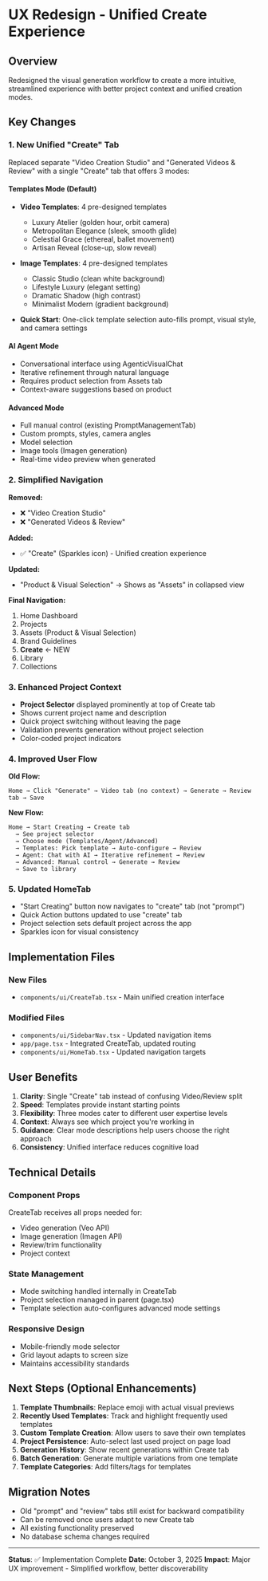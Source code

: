 # UX Redesign - Unified Create Experience

## Overview
Redesigned the visual generation workflow to create a more intuitive, streamlined experience with better project context and unified creation modes.

## Key Changes

### 1. **New Unified "Create" Tab**
Replaced separate "Video Creation Studio" and "Generated Videos & Review" with a single "Create" tab that offers 3 modes:

#### **Templates Mode** (Default)
- **Video Templates**: 4 pre-designed templates
  - Luxury Atelier (golden hour, orbit camera)
  - Metropolitan Elegance (sleek, smooth glide)
  - Celestial Grace (ethereal, ballet movement)
  - Artisan Reveal (close-up, slow reveal)
  
- **Image Templates**: 4 pre-designed templates
  - Classic Studio (clean white background)
  - Lifestyle Luxury (elegant setting)
  - Dramatic Shadow (high contrast)
  - Minimalist Modern (gradient background)

- **Quick Start**: One-click template selection auto-fills prompt, visual style, and camera settings

#### **AI Agent Mode**
- Conversational interface using AgenticVisualChat
- Iterative refinement through natural language
- Requires product selection from Assets tab
- Context-aware suggestions based on product

#### **Advanced Mode**
- Full manual control (existing PromptManagementTab)
- Custom prompts, styles, camera angles
- Model selection
- Image tools (Imagen generation)
- Real-time video preview when generated

### 2. **Simplified Navigation**
**Removed:**
- ❌ "Video Creation Studio" 
- ❌ "Generated Videos & Review"

**Added:**
- ✅ "Create" (Sparkles icon) - Unified creation experience

**Updated:**
- "Product & Visual Selection" → Shows as "Assets" in collapsed view

**Final Navigation:**
1. Home Dashboard
2. Projects
3. Assets (Product & Visual Selection)
4. Brand Guidelines
5. **Create** ← NEW
6. Library
7. Collections

### 3. **Enhanced Project Context**
- **Project Selector** displayed prominently at top of Create tab
- Shows current project name and description
- Quick project switching without leaving the page
- Validation prevents generation without project selection
- Color-coded project indicators

### 4. **Improved User Flow**

**Old Flow:**
```
Home → Click "Generate" → Video tab (no context) → Generate → Review tab → Save
```

**New Flow:**
```
Home → Start Creating → Create tab
  → See project selector
  → Choose mode (Templates/Agent/Advanced)
  → Templates: Pick template → Auto-configure → Review
  → Agent: Chat with AI → Iterative refinement → Review
  → Advanced: Manual control → Generate → Review
  → Save to library
```

### 5. **Updated HomeTab**
- "Start Creating" button now navigates to "create" tab (not "prompt")
- Quick Action buttons updated to use "create" tab
- Project selection sets default project across the app
- Sparkles icon for visual consistency

## Implementation Files

### New Files
- `components/ui/CreateTab.tsx` - Main unified creation interface

### Modified Files
- `components/ui/SidebarNav.tsx` - Updated navigation items
- `app/page.tsx` - Integrated CreateTab, updated routing
- `components/ui/HomeTab.tsx` - Updated navigation targets

## User Benefits

1. **Clarity**: Single "Create" tab instead of confusing Video/Review split
2. **Speed**: Templates provide instant starting points
3. **Flexibility**: Three modes cater to different user expertise levels
4. **Context**: Always see which project you're working in
5. **Guidance**: Clear mode descriptions help users choose the right approach
6. **Consistency**: Unified interface reduces cognitive load

## Technical Details

### Component Props
CreateTab receives all props needed for:
- Video generation (Veo API)
- Image generation (Imagen API)  
- Review/trim functionality
- Project context

### State Management
- Mode switching handled internally in CreateTab
- Project selection managed in parent (page.tsx)
- Template selection auto-configures advanced mode settings

### Responsive Design
- Mobile-friendly mode selector
- Grid layout adapts to screen size
- Maintains accessibility standards

## Next Steps (Optional Enhancements)

1. **Template Thumbnails**: Replace emoji with actual visual previews
2. **Recently Used Templates**: Track and highlight frequently used templates
3. **Custom Template Creation**: Allow users to save their own templates
4. **Project Persistence**: Auto-select last used project on page load
5. **Generation History**: Show recent generations within Create tab
6. **Batch Generation**: Generate multiple variations from one template
7. **Template Categories**: Add filters/tags for templates

## Migration Notes

- Old "prompt" and "review" tabs still exist for backward compatibility
- Can be removed once users adapt to new Create tab
- All existing functionality preserved
- No database schema changes required

---

**Status**: ✅ Implementation Complete
**Date**: October 3, 2025
**Impact**: Major UX improvement - Simplified workflow, better discoverability
